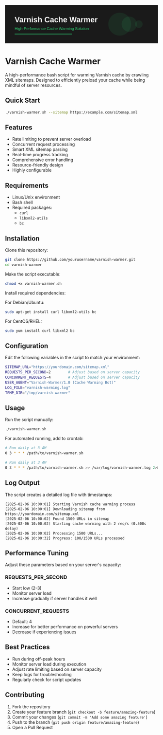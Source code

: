 <div align="center">
  <img src="banner.svg" alt="Varnish Cache Warmer" width="800">
</div>

# Varnish Cache Warmer

A high-performance bash script for warming Varnish cache by crawling XML sitemaps. Designed to efficiently preload your cache while being mindful of server resources.

## Quick Start

```bash
./varnish-warmer.sh --sitemap https://example.com/sitemap.xml
```

## Features

- Rate limiting to prevent server overload
- Concurrent request processing
- Smart XML sitemap parsing
- Real-time progress tracking
- Comprehensive error handling
- Resource-friendly design
- Highly configurable

## Requirements

- Linux/Unix environment
- Bash shell
- Required packages:
  - `curl`
  - `libxml2-utils`
  - `bc`

## Installation

Clone this repository:

```bash
git clone https://github.com/yourusername/varnish-warmer.git
cd varnish-warmer
```

Make the script executable:

```bash
chmod +x varnish-warmer.sh
```

Install required dependencies:

For Debian/Ubuntu:

```bash
sudo apt-get install curl libxml2-utils bc
```

For CentOS/RHEL:

```bash
sudo yum install curl libxml2 bc
```

## Configuration

Edit the following variables in the script to match your environment:

```bash
SITEMAP_URL="https://yourdomain.com/sitemap.xml"
REQUESTS_PER_SECOND=2        # Adjust based on server capacity
CONCURRENT_REQUESTS=4        # Adjust based on server capacity
USER_AGENT="Varnish-Warmer/1.0 (Cache Warming Bot)"
LOG_FILE="varnish-warming.log"
TEMP_DIR="/tmp/varnish-warmer"
```

## Usage

Run the script manually:

```bash
./varnish-warmer.sh
```

For automated running, add to crontab:

```bash
# Run daily at 3 AM
0 3 * * * /path/to/varnish-warmer.sh
```

```bash
# Run daily at 3 AM
0 3 * * * /path/to/varnish-warmer.sh >> /var/log/varnish-warmer.log 2>&1
```

## Log Output

The script creates a detailed log file with timestamps:

```
[2025-02-06 10:00:01] Starting Varnish cache warming process
[2025-02-06 10:00:01] Downloading sitemap from https://yourdomain.com/sitemap.xml
[2025-02-06 10:00:02] Found 1500 URLs in sitemap
[2025-02-06 10:00:02] Starting cache warming with 2 req/s (0.500s delay)
[2025-02-06 10:00:02] Processing 1500 URLs...
[2025-02-06 10:00:32] Progress: 100/1500 URLs processed
```

## Performance Tuning

Adjust these parameters based on your server's capacity:

### REQUESTS_PER_SECOND

- Start low (2-3)
- Monitor server load
- Increase gradually if server handles it well

### CONCURRENT_REQUESTS

- Default: 4
- Increase for better performance on powerful servers
- Decrease if experiencing issues

## Best Practices

- Run during off-peak hours
- Monitor server load during execution
- Adjust rate limiting based on server capacity
- Keep logs for troubleshooting
- Regularly check for script updates

## Contributing

1. Fork the repository
2. Create your feature branch (`git checkout -b feature/amazing-feature`)
3. Commit your changes (`git commit -m 'Add some amazing feature'`)
4. Push to the branch (`git push origin feature/amazing-feature`)
5. Open a Pull Request
